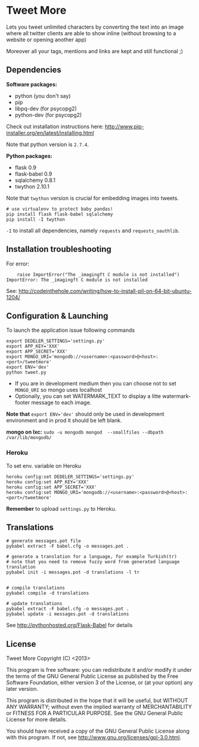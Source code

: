 Tweet More
==========

Lets you tweet unlimited characters by converting the text into an image where all twitter clients are able to show inline (without browsing to a website or opening another app)

Moreover all your tags, mentions and links are kept and still functional ;)

Dependencies
------------

**Software packages:**

* python (you don't say)
* pip
* libpq-dev (for psycopg2)
* python-dev (for psycopg2)

Check out installation instructions here: http://www.pip-installer.org/en/latest/installing.html

Note that python version is `2.7.4`.

**Python packages:**

* flask 0.9
* flask-babel 0.9
* sqlalchemy 0.8.1
* twython 2.10.1

Note that `twython` version is crucial for embedding images into tweets. 

```
# use virtualenv to protect baby pandas!
pip install flask flask-babel sqlalchemy
pip install -I twython
```

`-I` to install all dependencies, namely `requests` and `requests_oauthlib`.

Installation troubleshooting
----------------------------

For error:

        raise ImportError("The _imagingft C module is not installed")
    ImportError: The _imagingft C module is not installed

See: http://codeinthehole.com/writing/how-to-install-pil-on-64-bit-ubuntu-1204/

Configuration & Launching
-------------------------

To launch the application issue following commands

```
export DEDELER_SETTINGS='settings.py'
export APP_KEY='XXX'
export APP_SECRET='XXX'
export MONGO_URI='mongodb://<username>:<password>@<host>:<port>/tweetmore'
export ENV='dev'
python tweet.py
```

* If you are in development medium then you can choose not to set `MONGO_URI` so mongo uses localhost
* Optionally, you can set WATERMARK_TEXT to display a litte watermark-footer message to each image.

**Note that** `export ENV='dev'` should only be used in development environment and in prod it should be left blank.

**mongo on lxc:** `sudo -u mongodb mongod  --smallfiles --dbpath /var/lib/mongodb/`

### Heroku

To set env. variable on Heroku

```
heroku config:set DEDELER_SETTINGS='settings.py'
heroku config:set APP_KEY='XXX'
heroku config:set APP_SECRET='XXX'
heroku config:set MONGO_URI='mongodb://<username>:<password>@<host>:<port>/tweetmore'
```

**Remember** to upload `settings.py` to Heroku.

Translations
------------

```
# generate messages.pot file
pybabel extract -F babel.cfg -o messages.pot .

# generate a translation for a language, for example Turkish(tr)
# note that you need to remove fuzzy word from generated language translation
pybabel init -i messages.pot -d translations -l tr


# compile translations
pybabel compile -d translations

# update translations
pybabel extract -F babel.cfg -o messages.pot .
pybabel update -i messages.pot -d translations

```

See http://pythonhosted.org/Flask-Babel for details

License
-------

Tweet More
Copyright (C) <2013>  <Dedeler>

This program is free software: you can redistribute it and/or modify
it under the terms of the GNU General Public License as published by
the Free Software Foundation, either version 3 of the License, or
(at your option) any later version.

This program is distributed in the hope that it will be useful,
but WITHOUT ANY WARRANTY; without even the implied warranty of
MERCHANTABILITY or FITNESS FOR A PARTICULAR PURPOSE.  See the
GNU General Public License for more details.

You should have received a copy of the GNU General Public License
along with this program.  If not, see <http://www.gnu.org/licenses/gpl-3.0.html>.